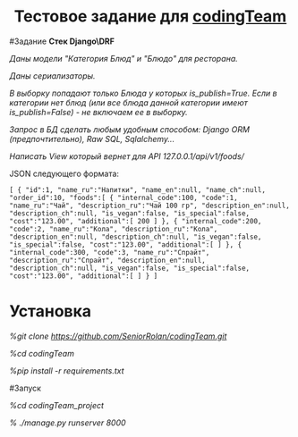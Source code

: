 <h1 align="center">Тестовое задание для <a href="https://codingteam.ru/" target="_blank">codingTeam</a> 
</h1>

#Задание
  **Стек Django\DRF**

  *Даны модели "Категория Блюд" и "Блюдо" для ресторана.*
  
  *Даны сериализаторы.*
  
  *В выборку попадают только Блюда у которых is_publish=True.
  Если в категории нет блюд (или все блюда данной категории 
  имеют is_publish=False) - не включаем ее в выборку.*
  
  *Запрос в БД сделать любым удобным способом:
  Django ORM (предпочтительно), Raw SQL, Sqlalchemy...*

*Написать View который вернет для API 127.0.0.1/api/v1/foods/* 

  JSON следующего формата:

  `[
      {
         "id":1,
         "name_ru":"Напитки",
         "name_en":null,
         "name_ch":null,
         "order_id":10,
         "foods":[
            {
               "internal_code":100,
               "code":1,
               "name_ru":"Чай",
               "description_ru":"Чай 100 гр",
               "description_en":null,
               "description_ch":null,
               "is_vegan":false,
               "is_special":false,
               "cost":"123.00",
               "additional":[
                  200
               ]
            },
            {
               "internal_code":200,
               "code":2,
               "name_ru":"Кола",
               "description_ru":"Кола",
               "description_en":null,
               "description_ch":null,
               "is_vegan":false,
               "is_special":false,
               "cost":"123.00",
               "additional":[
               ]
            },
            {
               "internal_code":300,
               "code":3,
               "name_ru":"Спрайт",
               "description_ru":"Спрайт",
               "description_en":null,
               "description_ch":null,
               "is_vegan":false,
               "is_special":false,
               "cost":"123.00",
               "additional":[
               ]
            }
   ]`
  
# Установка

*%git clone https://github.com/SeniorRolan/codingTeam.git*

*%cd codingTeam*

*%pip install -r requirements.txt*

#Запуск

*%cd codingTeam_project*

*% ./manage.py runserver 8000*